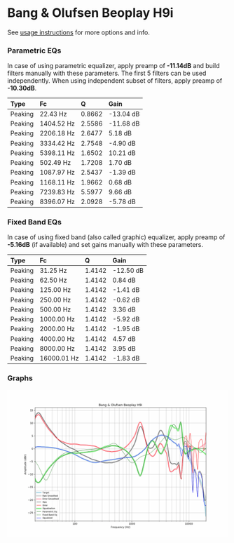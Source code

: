 # Bang & Olufsen Beoplay H9i
See [usage instructions](https://github.com/jaakkopasanen/AutoEq#usage) for more options and info.

### Parametric EQs
In case of using parametric equalizer, apply preamp of **-11.14dB** and build filters manually
with these parameters. The first 5 filters can be used independently.
When using independent subset of filters, apply preamp of **-10.30dB**.

| Type    | Fc         |      Q | Gain      |
|:--------|:-----------|:-------|:----------|
| Peaking | 22.43 Hz   | 0.8662 | -13.04 dB |
| Peaking | 1404.52 Hz | 2.5586 | -11.68 dB |
| Peaking | 2206.18 Hz | 2.6477 | 5.18 dB   |
| Peaking | 3334.42 Hz | 2.7548 | -4.90 dB  |
| Peaking | 5398.11 Hz | 1.6502 | 10.21 dB  |
| Peaking | 502.49 Hz  | 1.7208 | 1.70 dB   |
| Peaking | 1087.97 Hz | 2.5437 | -1.39 dB  |
| Peaking | 1168.11 Hz | 1.9662 | 0.68 dB   |
| Peaking | 7239.83 Hz | 5.5977 | 9.66 dB   |
| Peaking | 8396.07 Hz | 2.0928 | -5.78 dB  |

### Fixed Band EQs
In case of using fixed band (also called graphic) equalizer, apply preamp of **-5.16dB**
(if available) and set gains manually with these parameters.

| Type    | Fc          |      Q | Gain      |
|:--------|:------------|:-------|:----------|
| Peaking | 31.25 Hz    | 1.4142 | -12.50 dB |
| Peaking | 62.50 Hz    | 1.4142 | 0.84 dB   |
| Peaking | 125.00 Hz   | 1.4142 | -1.41 dB  |
| Peaking | 250.00 Hz   | 1.4142 | -0.62 dB  |
| Peaking | 500.00 Hz   | 1.4142 | 3.36 dB   |
| Peaking | 1000.00 Hz  | 1.4142 | -5.92 dB  |
| Peaking | 2000.00 Hz  | 1.4142 | -1.95 dB  |
| Peaking | 4000.00 Hz  | 1.4142 | 4.57 dB   |
| Peaking | 8000.00 Hz  | 1.4142 | 3.95 dB   |
| Peaking | 16000.01 Hz | 1.4142 | -1.83 dB  |

### Graphs
![](./Bang%20&%20Olufsen%20Beoplay%20H9i.png)